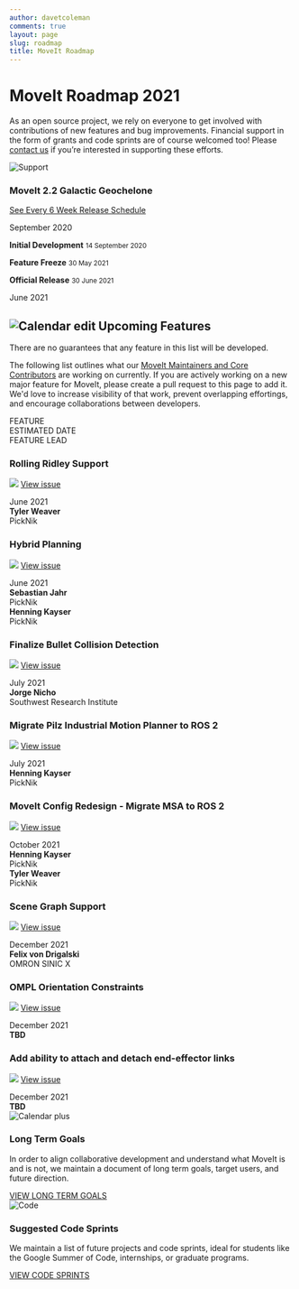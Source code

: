 ```yaml
---
author: davetcoleman
comments: true
layout: page
slug: roadmap
title: MoveIt Roadmap
---
```


<div class='row'>
  <div class='col-sm-12 col-lg-6'>
    <h1>MoveIt Roadmap 2021</h1>
    <p class="paragraph-big">
      As an open source project, we rely on everyone to get involved with contributions of new features and bug improvements. Financial support in the form of grants and code sprints are of course welcomed too! Please <a href="https://picknik.ai/connect/" target="_blank">contact us</a> if you’re interested in supporting these efforts.
    </p>
  </div>
  <div class='col-sm-12 col-lg-6'>
    <img style="max-width:100%" alt="Support" src="/assets/images/roadmap.png">
  </div>
</div>
<div class="row current-version roadmap-current-version">
  <div class='col-sm-12 time-line-wrappper time-line-wrapper-future'>
    <h3>MoveIt 2.2 Galactic Geochelone</h3>
    <a class="button button-transparent button-transparent__blue" href="/documentation/contributing/releases/">See Every 6 Week Release Schedule</a>
    <div class="time-line">
        <div class="time-line--orange" id="time-line--orange-2"></div>
        <div class="time-line--blue" id="time-line--blue-2"></div>
        <div class="time-line--red" id="time-line--red-2"></div>
    </div>
    <div class="time-line-content">
        <div class="time-line--info">
            <p>September 2020</p>
        </div>
        <div class="time-line--info">
            <span class="time-line-box time-line-box--blue"></span>
            <p>
                <strong class="color-blue">Initial Development</strong>
                <small>14 September 2020</small>
            </p>
        </div>
        <div class="time-line--info">
            <span class="time-line-box time-line-box--orange"></span>
            <p>
                <strong class="color-orange">Feature Freeze</strong>
                <small>30 May 2021</small>
            </p>
        </div>
        <div class="time-line--info">
            <span class="time-line-box time-line-box--red"></span>
            <p>
                <strong class="color-red">Official Release</strong>
                <small>30 June 2021</small>
            </p>
        </div>
        <div class="time-line--info">
            <p>June 2021</p>
        </div>
    </div>
  </div>
</div>
<div class='row roadmap-features'>
  <div class='col-sm-12 col-lg-12'>
    <h2>
      <span class="icon">
        <img alt="Calendar edit" src="/assets/images/icons/calendar_edit.svg">
      </span>
       Upcoming Features
    </h2>
    <span class="sub-title">There are no guarantees that any feature in this list will be developed.</span>
    <p class="paragraph-big">
      The following list outlines what our <a href="/about/">MoveIt Maintainers and Core Contributors</a> are working on currently. If you are actively working on a new major feature for MoveIt, please create a pull request to this page to add it. We'd love to increase visibility of that work, prevent overlapping effortings, and encourage collaborations between developers.
    </p>
  </div>
  <div class="release-versions">
    <div class="release-versions__header">
      <div class="release-versions__1">FEATURE</div>
      <div class="release-versions__2">ESTIMATED DATE</div>
      <div class="release-versions__3">FEATURE LEAD</div>
    </div>
    <div class="release-versions__body">
      <div class="release-versions__content">
        <div class="release-versions__1">
          <h3>Rolling Ridley Support</h3>
          <p>
            <span><img src="/assets/images/icons/git-black.svg"></span>
            <a href="https://github.com/ros-planning/moveit2/issues/329" target="_blank">View issue</a>
          </p>
        </div>
        <div class="release-versions__2">
          June 2021
        </div>
        <div class="release-versions__3">
          <div class="release-versions__divide">
            <strong>Tyler Weaver</strong><br/>
            PickNik
          </div>
        </div>
      </div>
      <div class="release-versions__content">
        <div class="release-versions__1">
          <h3>Hybrid Planning</h3>
          <p>
            <span><img src="/assets/images/icons/git-black.svg"></span>
            <a href="https://github.com/ros-planning/moveit2/issues/433" target="_blank">View issue</a>
          </p>
        </div>
        <div class="release-versions__2">
          June 2021
        </div>
        <div class="release-versions__3">
          <div class="release-versions__divide">
            <strong>Sebastian Jahr</strong><br/>
            PickNik
          </div>
          <div class="release-versions__divide">
            <strong>Henning Kayser</strong><br/>
            PickNik
          </div>
        </div>
      </div>
      <div class="release-versions__content">
        <div class="release-versions__1">
          <h3>Finalize Bullet Collision Detection</h3>
	  <p>
            <span><img src="/assets/images/icons/git-black.svg"></span>
            <a href="https://github.com/ros-planning/moveit2/issues/473" target="_blank">View issue</a>
          </p>
        </div>
        <div class="release-versions__2">
          July 2021
        </div>
        <div class="release-versions__3">
          <strong>Jorge Nicho</strong><br/>
          Southwest Research Institute
        </div>
      </div>
      <div class="release-versions__content">
        <div class="release-versions__1">
          <h3>Migrate Pilz Industrial Motion Planner to ROS 2</h3>
          <p>
            <span><img src="/assets/images/icons/git-black.svg"></span>
            <a href="https://github.com/ros-planning/moveit2/issues/315" target="_blank">View issue</a>
          </p>
        </div>
        <div class="release-versions__2">
          July 2021
        </div>
        <div class="release-versions__3">
          <strong>Henning Kayser</strong><br/>
          PickNik
        </div>
      </div>
      <div class="release-versions__content">
        <div class="release-versions__1">
          <h3>MoveIt Config Redesign - Migrate MSA to ROS&nbsp;2</h3>
          <p>
            <span><img src="/assets/images/icons/git-black.svg"></span>
            <a href="https://github.com/ros-planning/moveit2/issues/313" target="_blank">View issue</a>
          </p>
        </div>
        <div class="release-versions__2">
          October 2021
        </div>
        <div class="release-versions__3">
          <div class="release-versions__divide">
            <strong>Henning Kayser</strong><br/>
            PickNik
          </div>
          <div class="release-versions__divide">
            <strong>Tyler Weaver</strong><br/>
            PickNik
          </div>
	</div>
      </div>
      <div class="release-versions__content">
        <div class="release-versions__1">
          <h3>Scene Graph Support</h3>
          <p>
            <span><img src="/assets/images/icons/git-black.svg"></span>
            <a href="https://github.com/ros-planning/moveit/issues/202" target="_blank">View issue</a>
          </p>
        </div>
        <div class="release-versions__2">
          December 2021
        </div>
        <div class="release-versions__3">
          <strong>Felix von Drigalski</strong><br/>
          OMRON SINIC X
        </div>
      </div>
      <div class="release-versions__content">
        <div class="release-versions__1">
          <h3>OMPL Orientation Constraints</h3>
          <p>
            <span><img src="/assets/images/icons/git-black.svg"></span>
            <a href="https://github.com/ros-planning/moveit2/issues/348" target="_blank">View issue</a>
          </p>
        </div>
        <div class="release-versions__2">
          December 2021
        </div>
        <div class="release-versions__3">
          <strong>TBD</strong><br/>
        </div>
      </div>
      <div class="release-versions__content">
        <div class="release-versions__1">
          <h3>Add ability to attach and detach end-effector links</h3>
          <p>
            <span><img src="/assets/images/icons/git-black.svg"></span>
            <a href="https://github.com/ros-planning/moveit2/issues/208" target="_blank">View issue</a>
          </p>
        </div>
        <div class="release-versions__2">
          December 2021
        </div>
        <div class="release-versions__3">
          <strong>TBD</strong><br/>
        </div>
      </div>
    </div>
  </div>
</div>
<div class='row roadmap-box'>
  <div class='col-sm-12 col-lg-2'>
    <img alt="Calendar plus" src="/assets/images/icons/calendar_plus.svg">
  </div>
  <div class='col-sm-12 col-lg-10'>
    <h3>Long Term Goals</h3>
    <p class="paragraph-big">
      In order to align collaborative development and understand what MoveIt is and is not, we maintain a document of long term goals, target users, and future direction.
    </p>
    <a class="button button-transparent button-transparent__blue" href="https://docs.google.com/document/d/1bRi5mNFrdXndY73jkoWxqi-vwcyJpkjCbYwrAc7qN3M/edit" target="_blank">VIEW LONG TERM GOALS</a>
  </div>
</div>
<div class='row roadmap-box'>
  <div class='col-sm-12 col-lg-2'>
    <img alt="Code" src="/assets/images/icons/code.svg">
  </div>
  <div class='col-sm-12 col-lg-10'>
    <h3>Suggested Code Sprints</h3>
    <p class="paragraph-big">
      We maintain a list of future projects and code sprints, ideal for students like the Google Summer of Code, internships, or graduate programs.
    </p>
    <a class="button button-transparent button-transparent__blue" href="/documentation/contributing/future_projects/">VIEW CODE SPRINTS</a>
  </div>
</div>
